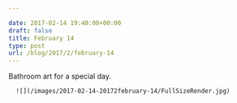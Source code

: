 ```yaml
---

date: 2017-02-14 19:40:00+00:00
draft: false
title: February 14
type: post
url: /blog/2017/2/february-14
---
```


Bathroom art for a special day.


  
      ![](/images/2017-02-14-20172february-14/FullSizeRender.jpg)

